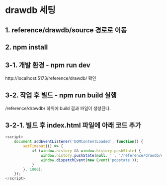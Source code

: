 # drawdb 세팅

## 1. reference/drawdb/source 경로로 이동

## 2. npm install

## 3-1. 개발 환경 -  npm run dev

http://localhost:5173/reference/drawdb/ 확인

## 3-2. 작업 후 빌드 - npm run build 실행

/reference/drawdb/ 하위에 build 결과 파일이 생성된다.

## 3-2-1. 빌드 후 index.html 파일에 아래 코드 추가
```javascript
<script>
    document.addEventListener('DOMContentLoaded', function() {
        setTimeout(() => {
            if (window.history && window.history.pushState) {
                window.history.pushState(null, '', '/reference/drawdb/editor' + window.location.search);
                window.dispatchEvent(new Event('popstate'));
            }
        }, 1000);
    });
</script>
```
